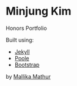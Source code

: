 # Minjung Kim

Honors Portfolio

Built using:

* [Jekyll](http://jekyllrb.com)
* [Poole](http://getpoole.com/)
* [Bootstrap](http://getbootstrap.com/)

by [Mallika Mathur](http://github.com/mkmathur)